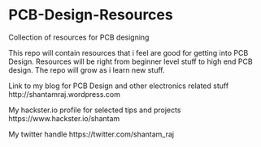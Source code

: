 # PCB-Design-Resources
Collection of resources for PCB designing

This repo will contain resources that i feel are good for getting into PCB Design. Resources will be right from beginner level stuff to high end PCB design. The repo will grow as i learn new stuff.

<p>Link to my blog for PCB Design and other electronics related stuff http://shantamraj.wordpress.com</p>
<p>My hackster.io profile for selected tips and projects https://www.hackster.io/shantam</p>
<p>My twitter handle https://twitter.com/shantam_raj</p>
